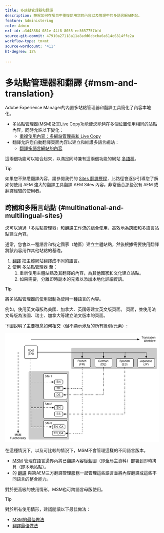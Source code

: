 ```yaml
---
title: 多站點管理器和翻譯
description: 瞭解如何在項目中重複使用您的內容以及管理中的多語言網AEM站。
feature: Administering
role: Admin
exl-id: a3d48884-081e-44f8-8055-ee3657757bfd
source-git-commit: 47910a27118a11a8add6cbcba6a614c6314ffe2a
workflow-type: tm+mt
source-wordcount: '411'
ht-degree: 12%

---
```


# 多站點管理器和翻譯 {#msm-and-translation}

Adobe Experience Manager的內置多站點管理器和翻譯工具簡化了內容本地化。

* 多站點管理器(MSM)及其Live Copy功能使您能夠在多個位置使用相同的站點內容，同時允許以下變化：
   * [重複使用內容：多網站管理員和 Live Copy](msm/overview.md)
* 翻譯允許您自動翻譯頁面內容以建立和維護多語言網站：
   * [翻譯多語言網站的內容](translation/overview.md)

這兩個功能可以結合起來，以滿足同時兼有這兩個功能的網站 [多語種](#multinational-and-multilingual-sites)。

>[!TIP]
>
>如果您不熟悉翻譯內容，請參閱我們的 [Sites 翻譯歷程](/help/journey-sites/translation/overview.md)，此路徑會逐步引導您了解如何使用 AEM 強大的翻譯工具翻譯 AEM Sites 內容，非常適合那些沒有 AEM 或翻譯經驗的使用者。

## 跨國和多語言站點 {#multinational-and-multilingual-sites}

您可以通過「多站點管理器」和翻譯工作流的組合使用，高效地為跨國和多語言站點建立內容。

通常，您會以一種語言和特定國家（地區）建立主體站點，然後根據需要使用翻譯將該內容用作其他站點的基礎。

1. [翻譯](translation/overview.md) 把主體網站翻譯成不同的語言。
1. 使用 [多站點管理器](msm/overview.md) 至：
   1. 重新使用主體站點及其翻譯的內容，為其他國家和文化建立站點。
   1. 如果需要，分離即時副本的元素以添加本地化詳細資訊。

>[!TIP]
>
>將多站點管理器的使用限制為使用一種語言的內容。
>
>例如，使用英文母版為美國、加拿大、英國等建立英文版頁面。 頁面，並使用法文母版為法國、瑞士、加拿大等建立法文版本的頁面。

下圖說明了主要概念如何相交（但不顯示涉及的所有級別/元素）:

![本地化概述](assets/localization-overview.png)

在這種情況下，以及可比較的情況下，MSM不會管理這樣的不同語言版本。

* [MSM](msm/overview.md) 管理在語言邊界內將已翻譯內容從藍圖（即全局主資料）部署到即時拷貝（即本地站點）。
* 的 [翻譯](translation/overview.md) 與第AEM三方翻譯管理服務一起管理這些語言並將內容翻譯成這些不同語言的整合能力。

對於更高級的使用情形，MSM也可跨語言母版使用。

>[!TIP]
>
>對於所有使用情形，建議閱讀以下最佳做法：
>
>* [MSM的最佳做法](msm/best-practices.md)
>* [翻譯最佳做法](translation/best-practices.md)


